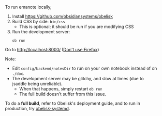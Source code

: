 To run emanote locally,

1. Install https://github.com/obsidiansystems/obelisk
1. Build CSS by side: `bin/css` 
   - This is optional; it should be run if you are modifying CSS
2. Run the development server: 
   ```
   ob run
   ```

Go to <http://localhost:8000/> ([Don't use Firefox](https://github.com/reflex-frp/reflex-examples/issues/30#issuecomment-462827693))

Note:

- Edit `config/backend/notesDir` to run on your own notebook instead of on `./doc`.
- The development server may be glitchy, and slow at times (due to jsaddle being unreliable). 
  - When that happens, simply restart `ob run`
  - The full build doesn't suffer from this issue.

To do a **full build**, refer to Obelisk's deployment guide, and to run in production, try [obelisk-systemd](https://github.com/obsidiansystems/obelisk-systemd).